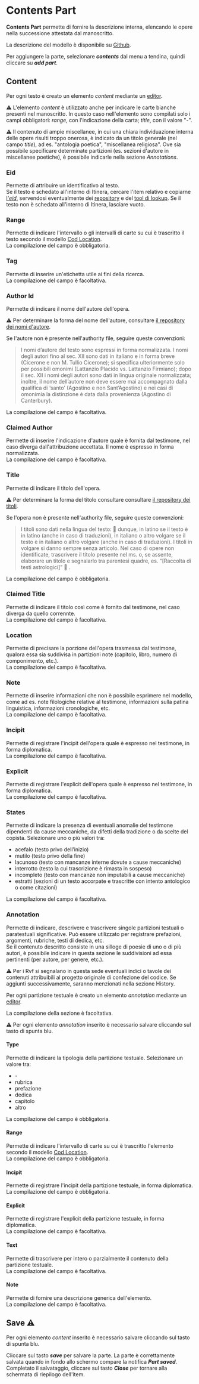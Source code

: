 # Contents Part
**Contents Part** permette di fornire la descrizione interna, elencando le opere nella successione attestata dal manoscritto. 

La descrizione del modello è disponibile su [Github](https://github.com/vedph/cadmus-codicology#codcontentspart).

Per aggiungere la parte, selezionare **_contents_** dal menu a tendina, quindi cliccare su **_add part_**. 

## Content 
Per ogni testo è creato un elemento _content_ mediante un [editor](Editor_Brick.md).

⚠️  L'elemento _content_ è utilizzato anche per indicare le carte bianche presenti nel manoscritto. In questo caso nell'elemento sono compilati solo i campi obbligatori: _range_, con l'indicazione della carta; _title_, con il valore "-".

⚠️  Il contenuto di ampie miscellanee, in cui una chiara individuazione interna delle opere risulti troppo onerosa, è indicato da un titolo generale (nel campo _title_), ad es. "antologia poetica", "miscellanea religiosa". Ove sia possibile specificare determinate partizioni (es. sezioni d'autore in miscellanee poetiche), è possibile indicarle nella sezione _Annotations_.

### Eid
Permette di attribuire un identificativo al testo.  
Se il testo è schedato all'interno di Itinera, cercare l'item relativo e copiarne [l'_eid_](identifiers.md), servendosi eventualmente dei [repository](repository.md) e del [tool di lookup](lookup_tool.md). 
Se il testo non è schedato all'interno di Itinera, lasciare vuoto.  

### Range
Permette di indicare l'intervallo o gli intervalli di carte su cui è trascritto il testo secondo il modello [Cod Location](Cod_Location_Brick.md).  
La compilazione del campo è obbligatoria.

### Tag
Permette di inserire un'etichetta utile ai fini della ricerca.  
La compilazione del campo è facoltativa.

### Author Id 
Permette di indicare il nome dell'autore dell'opera.  

⚠️ Per determinare la forma del nome dell'autore, consultare [il repository dei nomi d'autore](repository.md).  

Se l'autore non è presente nell'authority file, seguire queste convenzioni:  

> I nomi d’autore del testo sono espressi in forma normalizzata. I nomi degli autori fino al sec. XII sono dati in italiano e in forma breve (Cicerone e non M. Tullio Cicerone); si specifica ulteriormente solo per possibili omonimi (Lattanzio Placido vs. Lattanzio Firmiano); dopo il sec. XII i nomi degli autori sono dati in lingua originale normalizzata; inoltre, il nome dell’autore non deve essere mai accompagnato dalla qualifica di ‘santo’ (Agostino e non Sant’Agostino) e nei casi di omonimia la distinzione è data dalla provenienza (Agostino di Canterbury). 

La compilazione del campo è facoltativa.

### Claimed Author
Permette di inserire l'indicazione d'autore quale è fornita dal testimone, nel caso diverga dall'attribuzione accettata. Il nome è espresso in forma normalizzata.  
La compilazione del campo è facoltativa.

### Title
Permette di indicare il titolo dell'opera.

⚠️ Per determinare la forma del titolo consultare consultare [il repository dei titoli](repository.md).    

Se l'opera non è presente nell'authority file, seguire queste convenzioni:  

> I titoli sono dati nella lingua del testo: 🏃 dunque, in latino se il testo è in latino (anche in caso di traduzioni), in italiano o altro volgare se il testo è in italiano o altro volgare (anche in caso di traduzioni). I titoli in volgare si danno sempre senza articolo. Nel caso di opere non identificate, trascrivere il titolo presente nel ms. o, se assente, elaborare un titolo e segnalarlo tra parentesi quadre, es. “[Raccolta di testi astrologici]” 🏃 .

La compilazione del campo è obbligatoria.

### Claimed Title
Permette di indicare il titolo così come è fornito dal testimone, nel caso diverga da quello corrennte.   
La compilazione del campo è facoltativa.

### Location
Permette di precisare la porzione dell'opera trasmessa dal testimone, qualora essa sia suddivisa in partizioni note (capitolo, libro, numero di componimento, etc.).  
La compilazione del campo è facoltativa.

### Note
Permette di inserire informazioni che non è possibile esprimere nel modello, come ad es. note filologiche relative al testimone, informazioni sulla patina linguistica, informazioni cronologiche, etc.  
La compilazione del campo è facoltativa.

### Incipit
Permette di registrare l'incipit dell'opera quale è espresso nel testimone, in forma diplomatica.  
La compilazione del campo è facoltativa.

### Explicit
Permette di registrare l'explicit dell'opera quale è espresso nel testimone, in forma diplomatica.  
La compilazione del campo è facoltativa.

### States
Permette di indicare la presenza di eventuali anomalie del testimone dipendenti da cause meccaniche, da difetti della tradizione o da scelte del copista. Selezionare uno o più valori tra:
* acefalo (testo privo dell’inizio)
* mutilo (testo privo della fine)
* lacunoso (testo con mancanze interne dovute a cause meccaniche)
* interrotto (testo la cui trascrizione è rimasta in sospeso)
* incompleto (testo con mancanze non imputabili a cause meccaniche)
* estratti (sezioni di un testo accorpate e trascritte con intento antologico o come citazioni)

La compilazione del campo è facoltativa.

### Annotation
Permette di indicare, descrivere e trascrivere singole partizioni testuali o paratestuali significative. Può essere utilizzato per registrare prefazioni, argomenti, rubriche, testi di dedica, etc.  
Se il contenuto descritto consiste in una silloge di poesie di uno o di più autori, è possibile indicare in questa sezione le suddivisioni ad essa pertinenti (per autore, per genere, etc.).

⚠️ Per i Rvf si segnalano in questa sede eventuali indici o tavole dei contenuti attribuibili al progetto originale di confezione del codice. Se aggiunti successivamente, saranno menzionati nella sezione History.

Per ogni partizione testuale è creato un elemento _annotation_ mediante un [editor](Editor_Brick.md).

La compilazione della sezione è facoltativa. 

⚠️ Per ogni elemento _annotation_ inserito è necessario salvare cliccando sul tasto di spunta blu.

#### Type
Permette di indicare la tipologia della partizione testuale. Selezionare un valore tra: 

* \-
* rubrica
* prefazione
* dedica
* capitolo
* altro

La compilazione del campo è obbligatoria.

#### Range
Permette di indicare l'intervallo di carte su cui è trascritto l'elemento secondo il modello [Cod Location](Cod_Location_Brick.md).  
La compilazione del campo è obbligatoria.

#### Incipit
Permette di registrare l'incipit della partizione testuale, in forma diplomatica.  
La compilazione del campo è obbligatoria.

#### Explicit
Permette di registrare l'explicit della partizione testuale, in forma diplomatica.  
La compilazione del campo è facoltativa.

#### Text
Permette di trascrivere per intero o parzialmente il contenuto della partizione testuale.  
La compilazione del campo è facoltativa.

#### Note
Permette di fornire una descrizione generica dell'elemento.  
La compilazione del campo è facoltativa.


## Save ⚠️ 

Per ogni elemento _content_ inserito è necessario salvare cliccando sul tasto di spunta blu.

Cliccare sul tasto **_save_** per salvare la parte.
La parte è correttamente salvata quando in fondo allo schermo compare la notifica **_Part saved_**.  
Completato il salvataggio, cliccare sul tasto **_Close_** per tornare alla schermata di riepilogo dell'item.
